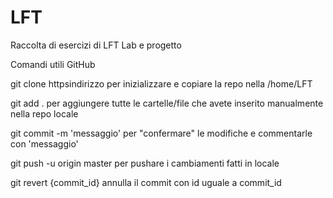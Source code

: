 # LFT
Raccolta di esercizi di LFT Lab e progetto





Comandi utili GitHub



git clone httpsindirizzo per inizializzare e copiare la repo nella /home/LFT

git add . per aggiungere tutte le cartelle/file che avete inserito manualmente nella repo locale

git commit -m 'messaggio' per "confermare" le modifiche e commentarle con 'messaggio'

git push -u origin master per pushare i cambiamenti fatti in locale

git revert {commit_id} annulla il commit con id uguale a commit_id
